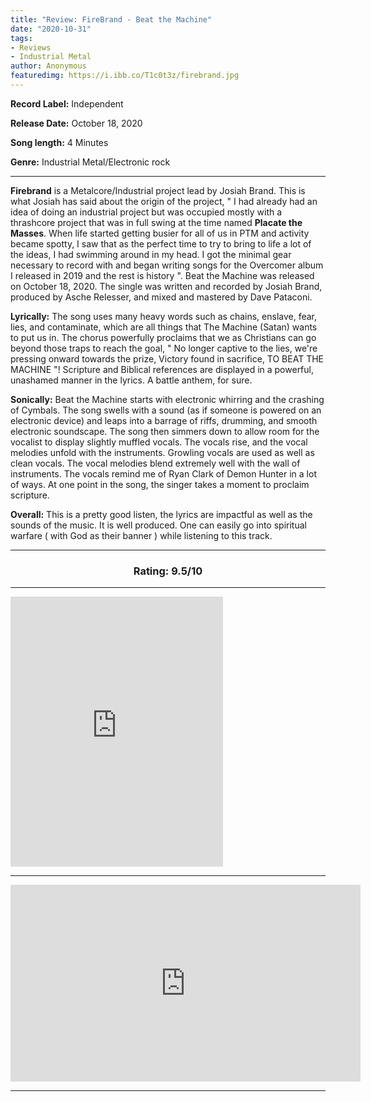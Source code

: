 ```yaml
---
title: "Review: FireBrand - Beat the Machine"
date: "2020-10-31"
tags:
- Reviews
- Industrial Metal 
author: Anonymous
featuredimg: https://i.ibb.co/T1c0t3z/firebrand.jpg
---
```


**Record Label:** Independent

**Release Date:** October 18, 2020

**Song length:** 4 Minutes

**Genre:** Industrial Metal/Electronic rock

<hr>

**Firebrand** is a Metalcore/Industrial project lead by Josiah Brand. This is what Josiah has said about the origin of the project, " I had already had an idea of doing an industrial project but was occupied mostly with a thrashcore project that was in full swing at the time named **Placate the Masses**. When life started getting busier for all of us in PTM and activity became spotty, I saw that as the perfect time to try to bring to life a lot of the ideas, I had swimming around in my head. I got the minimal gear necessary to record with and began writing songs for the Overcomer album I released in 2019 and the rest is history ". Beat the Machine was released on October 18, 2020. The single was written and recorded by Josiah Brand, produced by Asche Relesser, and mixed and mastered by Dave Pataconi.

**Lyrically:** The song uses many heavy words such as chains, enslave, fear, lies, and contaminate, which are all things that The Machine (Satan) wants to put us in. The chorus powerfully proclaims that we as Christians can go beyond those traps to reach the goal, " No longer captive to the lies, we're pressing onward towards the prize, Victory found in sacrifice, TO BEAT THE MACHINE "! Scripture and Biblical references are displayed in a powerful, unashamed manner in the lyrics. A battle anthem, for sure.

**Sonically:** Beat the Machine starts with electronic whirring and the crashing of Cymbals. The song swells with a sound (as if someone is powered on an electronic device) and leaps into a barrage of riffs, drumming, and smooth electronic soundscape. The song then simmers down to allow room for the vocalist to display slightly muffled vocals. The vocals rise, and the vocal melodies unfold with the instruments. Growling vocals are used as well as clean vocals. The vocal melodies blend extremely well with the wall of instruments. The vocals remind me of Ryan Clark of Demon Hunter in a lot of ways. At one point in the song, the singer takes a moment to proclaim scripture.

**Overall:** This is a pretty good listen, the lyrics are impactful as well as the sounds of the music. It is well produced. One can easily go into spiritual warfare ( with God as their banner ) while listening to this track.

<hr>

<h3 style="text-align:center;">Rating: 9.5/10</h3>

* * *

<iframe style="border: 0; width: 340px; height: 432px;" src="https://bandcamp.com/EmbeddedPlayer/track=4235090917/size=large/bgcol=ffffff/linkcol=0687f5/tracklist=false/transparent=true/" seamless><a href="https://firebrandmusic.bandcamp.com/track/beat-the-machine-3">Beat the Machine by FireBrand</a></iframe>

* * *

<div class="video-container"><iframe src="https://www.youtube.com/embed/jR70CCBXvDc" width="560" height="315" frameborder="0"></iframe></div>

* * *
